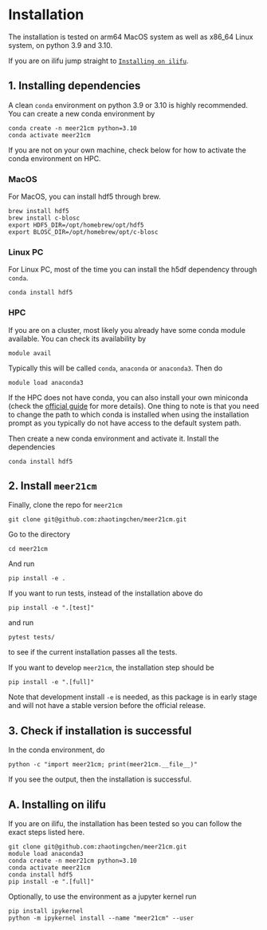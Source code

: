 # Installation

The installation is tested on arm64 MacOS system as well as x86_64 Linux system, on python 3.9 and 3.10.

If you are on ilifu jump straight to [`Installing on ilifu`](#ilifu).

## 1. Installing dependencies
A clean `conda` environment on python 3.9 or 3.10 is highly recommended.
You can create a new conda environment by
```
conda create -n meer21cm python=3.10
conda activate meer21cm
```

If you are not on your own machine, check below for how to activate the conda environment on HPC.

### MacOS
For MacOS, you can install hdf5 through brew.
```
brew install hdf5
brew install c-blosc
export HDF5_DIR=/opt/homebrew/opt/hdf5
export BLOSC_DIR=/opt/homebrew/opt/c-blosc
```

### Linux PC
For Linux PC, most of the time you can install the h5df dependency through `conda`.

```
conda install hdf5
```

### HPC
If you are on a cluster, most likely you already have some conda module available. You can check its availability by
```
module avail
```
Typically this will be called `conda`, `anaconda` or `anaconda3`.
Then do
```
module load anaconda3
```

If the HPC does not have conda, you can also install your own miniconda (check the [official guide](https://docs.conda.io/en/latest/miniconda.html) for more details). One thing to note is that you need to change the path to which conda is installed when using the installation prompt as you typically do not have access to the default system path.


Then create a new conda environment and activate it. Install the dependencies
```
conda install hdf5
```

## 2. Install `meer21cm`
Finally, clone the repo for `meer21cm`
```
git clone git@github.com:zhaotingchen/meer21cm.git
```

Go to the directory
```
cd meer21cm
```

And run
```
pip install -e .
```

If you want to run tests, instead of the installation above do
```
pip install -e ".[test]"
```

and run
```
pytest tests/
```
to see if the current installation passes all the tests.

If you want to develop `meer21cm`, the installation step should be
```
pip install -e ".[full]"
```

Note that development install `-e` is needed, as this package is in early stage and will not have a stable version before the official release.

## 3. Check if installation is successful
In the conda environment, do
```
python -c "import meer21cm; print(meer21cm.__file__)"
```
If you see the output, then the installation is successful.


## A. Installing on ilifu
<a name="ilifu"></a>
If you are on ilifu, the installation has been tested so you can follow the exact steps listed here.

```
git clone git@github.com:zhaotingchen/meer21cm.git
module load anaconda3
conda create -n meer21cm python=3.10
conda activate meer21cm
conda install hdf5
pip install -e ".[full]"
```

Optionally, to use the environment as a jupyter kernel run
```
pip install ipykernel
python -m ipykernel install --name "meer21cm" --user
```
